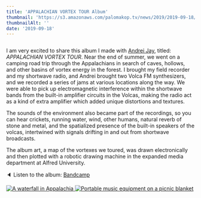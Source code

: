 ```yaml
---
title: 'APPALACHIAN VORTEX TOUR Album'
thumbnail: 'https://s3.amazonaws.com/palomakop.tv/news/2019/2019-09-18/vortex_tour.jpg'
thumbnailAlt: ''
date: '2019-09-18'
---
```


<img alt="" loading="lazy" src="https://s3.amazonaws.com/palomakop.tv/news/2019/2019-09-18/vortex_tour.jpg"/>
<p>
  I am very excited to share this album I made with <a href="https://andreijaycreativecoding.com/" rel="noopener" target="_blank">Andrei Jay</a>, titled: <i>APPALACHIAN VORTEX TOUR</i>. Near the end of summer, we went on a camping road trip through the Appalachians in search of caves, hollows, and other basins of vortex energy in the forest. I brought my field recorder and my shortwave radio, and Andrei brought two Volca FM synthesizers, and we recorded a series of jams at various locations along the way. We were able to pick up electromagnetic interference within the shortwave bands from the built-in amplifier circuits in the Volcas, making the radio act as a kind of extra amplifier which added unique distortions and textures.
  </p>
<p>
  The sounds of the environment also became part of the recordings, so you can hear crickets, running water, wind, other humans, natural reverb of stone and metal, and the spatialized presence of the built-in speakers of the volcas, intertwined with signals drifting in and out from shortwave broadcasts.
  </p>
<p>
  The album art, a map of the vortexes we toured, was drawn electronically and then plotted with a robotic drawing machine in the expanded media department at Alfred University.
  </p>
<p>
  🔈 Listen to the album: <a href="https://palomakop.bandcamp.com/album/appalachian-vortex-tour" rel="noopener" target="_blank">Bandcamp</a>
</p>
<div class="photo-grid-2-columns lightbox" id="appalachian-lightbox">
<a href="https://s3.amazonaws.com/palomakop.tv/news/2019/2019-09-18/appalachian_1_2000px.jpg">
<img alt="A waterfall in Appalachia" loading="lazy" src="https://s3.amazonaws.com/palomakop.tv/news/2019/2019-09-18/appalachian_1_720px.jpg"/>
</a>
<a href="https://s3.amazonaws.com/palomakop.tv/news/2019/2019-09-18/appalachian_2_2000px.jpg">
<img alt="Portable music equipment on a picnic blanket" loading="lazy" src="https://s3.amazonaws.com/palomakop.tv/news/2019/2019-09-18/appalachian_2_720px.jpg"/>
</a>
</div>
<script>
  var appalachian_lightbox = new SimpleLightbox({elements: '#appalachian-lightbox a'});
  </script>
